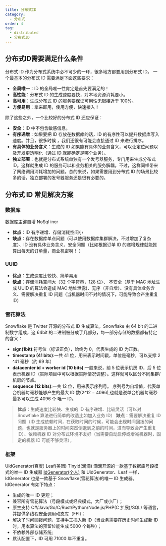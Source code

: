 ```yaml
---
title: 分布式ID
category:
  - 分布式
order: 4
tag:
  - distributed
  - 分布式ID
---
```


## 分布式ID需要满足什么条件
分布式 ID 作为分布式系统中必不可少的一环，很多地方都要用到分布式 ID。
一个最基本的分布式 ID 需要满足下面这些要求：

- **全局唯一**：ID 的全局唯一性肯定是首先要满足的！
- **高性能**：分布式 ID 的生成速度要快，对本地资源消耗要小。
- **高可用**：生成分布式 ID 的服务要保证可用性无限接近于 100%。
- **方便易用**：拿来即用，使用方便，快速接入！

除了这些之外，一个比较好的分布式 ID 还应保证：

- **安全**：ID 中不包含敏感信息。
- **有序递增**：如果要把 ID 存放在数据库的话，ID 的有序性可以提升数据库写入速度。并且，很多时候 ，我们还很有可能会直接通过 ID 来进行排序。
- **有具体的业务含义**：生成的 ID 如果能有具体的业务含义，可以让定位问题以及开发更透明化（通过 ID 就能确定是哪个业务）。
- **独立部署**：也就是分布式系统单独有一个发号器服务，专门用来生成分布式 ID。这样就生成 ID 的服务可以和业务相关的服务解耦。不过，这样同样带来了网络调用消耗增加的问题。总的来说，如果需要用到分布式 ID 的场景比较多的话，独立部署的发号器服务还是很有必要的。
## 分布式 ID 常见解决方案
### 数据库
数据库主键自增
NoSql incr

- **优点**：ID 有序递增、存储消耗空间小
- **缺点**：存在数据库单点问题（可以使用数据库集群解决，不过增加了复杂度）、ID 没有具体业务含义、安全问题（比如根据订单 ID 的递增规律就能推算出每天的订单量，商业机密啊！ ）
### UUID

- **优点**：生成速度比较快、简单易用
- **缺点**：存储消耗空间大（32 个字符串，128 位）、 不安全（基于 MAC 地址生成 UUID 的算法会造成 MAC 地址泄露)、无序（非自增）、没有具体业务含义、需要解决重复 ID 问题（当机器时间不对的情况下，可能导致会产生重复 ID）
### 雪花算法
Snowflake 是 Twitter 开源的分布式 ID 生成算法。Snowflake 由 64 bit 的二进制数字组成，这 64bit 的二进制被分成了几部分，每一部分存储的数据都有特定的含义：

- **sign(1bit)**:符号位（标识正负），始终为 0，代表生成的 ID 为正数。
- **timestamp (41 bits)**:一共 41 位，用来表示时间戳，单位是毫秒，可以支撑 2 ^41 毫秒（约 69 年）
- **datacenter id + worker id (10 bits)**:一般来说，前 5 位表示机房 ID，后 5 位表示机器 ID（实际项目中可以根据实际情况调整）。这样就可以区分不同集群/机房的节点。
- **sequence (12 bits)**:一共 12 位，用来表示序列号。 序列号为自增值，代表单台机器每毫秒能够产生的最大 ID 数(2^12 = 4096),也就是说单台机器每毫秒最多可以生成 4096 个 唯一 ID。
> **优点**：生成速度比较快、生成的 ID 有序递增、比较灵活（可以对 Snowflake 算法进行简单的改造比如加入业务 ID）
> **缺点**：需要解决重复 ID 问题（ID 生成依赖时间，在获取时间的时候，可能会出现时间回拨的问题，也就是服务器上的时间突然倒退到之前的时间，进而导致会产生重复 ID）、依赖机器 ID 对分布式环境不友好（当需要自动启停或增减机器时，固定的机器 ID 可能不够灵活）。

### 框架
UidGenerator(百度)
Leaf(美团)
Tinyid(滴滴) 滴滴开源的一款基于数据库号段模式的唯一 ID 生成器
[IdGenerator(个人)](#idgenerator-个人)
和 UidGenerator、Leaf 一样，IdGenerator 也是一款基于 Snowflake(雪花算法)的唯一 ID 生成器。
IdGenerator 有如下特点：

- 生成的唯一 ID 更短；
- 兼容所有雪花算法（号段模式或经典模式，大厂或小厂）；
- 原生支持 C#/Java/Go/C/Rust/Python/Node.js/PHP(C 扩展)/SQL/ 等语言，并提供多线程安全调用动态库（FFI）；
- 解决了时间回拨问题，支持手工插入新 ID（当业务需要在历史时间生成新 ID 时，用本算法的预留位能生成 5000 个每秒）；
- 不依赖外部存储系统;
- 默认配置下，ID 可用 71000 年不重复。
